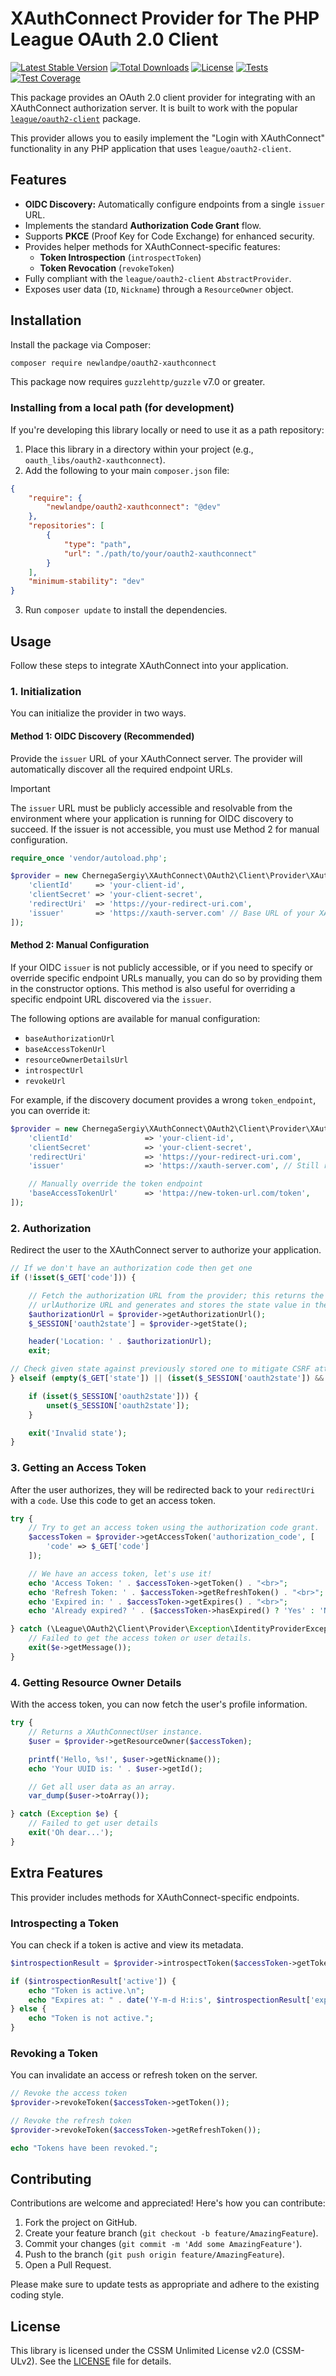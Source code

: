 # XAuthConnect Provider for The PHP League OAuth 2.0 Client

[![Latest Stable Version](https://img.shields.io/packagist/v/newlandpe/oauth2-xauthconnect.svg?label=Packagist&logo=packagist)](https://packagist.org/packages/newlandpe/oauth2-xauthconnect)
[![Total Downloads](https://img.shields.io/packagist/dt/newlandpe/oauth2-xauthconnect.svg?label=Downloads&logo=packagist)](https://packagist.org/packages/newlandpe/oauth2-xauthconnect)
[![License](https://img.shields.io/packagist/l/newlandpe/oauth2-xauthconnect.svg?label=Licence&logo=open-source-initiative)](https://packagist.org/packages/newlandpe/oauth2-xauthconnect)
[![Tests](https://img.shields.io/github/actions/workflow/status/newlandpe/oauth2-xauthconnect/phpunit.yml?label=Tests&logo=github)](https://github.com/newlandpe/oauth2-xauthconnect/actions/workflows/phpunit.yml)
[![Test Coverage](https://img.shields.io/codecov/c/github/newlandpe/oauth2-xauthconnect?label=Test%20Coverage&logo=codecov)](https://app.codecov.io/gh/newlandpe/oauth2-xauthconnect)

This package provides an OAuth 2.0 client provider for integrating with an XAuthConnect authorization server. It is built to work with the popular [`league/oauth2-client`](https://github.com/thephpleague/oauth2-client) package.

This provider allows you to easily implement the "Login with XAuthConnect" functionality in any PHP application that uses `league/oauth2-client`.

## Features

- **OIDC Discovery:** Automatically configure endpoints from a single `issuer` URL.
- Implements the standard **Authorization Code Grant** flow.
- Supports **PKCE** (Proof Key for Code Exchange) for enhanced security.
- Provides helper methods for XAuthConnect-specific features:
  - **Token Introspection** (`introspectToken`)
  - **Token Revocation** (`revokeToken`)
- Fully compliant with the `league/oauth2-client` `AbstractProvider`.
- Exposes user data (`ID`, `Nickname`) through a `ResourceOwner` object.

## Installation

Install the package via Composer:

```bash
composer require newlandpe/oauth2-xauthconnect
```

This package now requires `guzzlehttp/guzzle` v7.0 or greater.

### Installing from a local path (for development)

If you're developing this library locally or need to use it as a path repository:

1. Place this library in a directory within your project (e.g., `oauth_libs/oauth2-xauthconnect`).
2. Add the following to your main `composer.json` file:

```json
{
    "require": {
        "newlandpe/oauth2-xauthconnect": "@dev"
    },
    "repositories": [
        {
            "type": "path",
            "url": "./path/to/your/oauth2-xauthconnect"
        }
    ],
    "minimum-stability": "dev"
}
```

3. Run `composer update` to install the dependencies.

## Usage

Follow these steps to integrate XAuthConnect into your application.

### 1. Initialization

You can initialize the provider in two ways.

#### Method 1: OIDC Discovery (Recommended)

Provide the `issuer` URL of your XAuthConnect server. The provider will automatically discover all the required endpoint URLs.

> [!IMPORTANT]
> The `issuer` URL must be publicly accessible and resolvable from the environment where your application is running for OIDC discovery to succeed. If the issuer is not accessible, you must use Method 2 for manual configuration.

```php
require_once 'vendor/autoload.php';

$provider = new ChernegaSergiy\XAuthConnect\OAuth2\Client\Provider\XAuthConnect([
    'clientId'     => 'your-client-id',
    'clientSecret' => 'your-client-secret',
    'redirectUri'  => 'https://your-redirect-uri.com',
    'issuer'       => 'https://xauth-server.com' // Base URL of your XAuthConnect server
]);
```

#### Method 2: Manual Configuration

If your OIDC `issuer` is not publicly accessible, or if you need to specify or override specific endpoint URLs manually, you can do so by providing them in the constructor options. This method is also useful for overriding a specific endpoint URL discovered via the `issuer`.

The following options are available for manual configuration:

- `baseAuthorizationUrl`
- `baseAccessTokenUrl`
- `resourceOwnerDetailsUrl`
- `introspectUrl`
- `revokeUrl`

For example, if the discovery document provides a wrong `token_endpoint`, you can override it:

```php
$provider = new ChernegaSergiy\XAuthConnect\OAuth2\Client\Provider\XAuthConnect([
    'clientId'                => 'your-client-id',
    'clientSecret'            => 'your-client-secret',
    'redirectUri'             => 'https://your-redirect-uri.com',
    'issuer'                  => 'https://xauth-server.com', // Still recommended

    // Manually override the token endpoint
    'baseAccessTokenUrl'      => 'httpa://new-token-url.com/token',
]);
```

### 2. Authorization

Redirect the user to the XAuthConnect server to authorize your application.

```php
// If we don't have an authorization code then get one
if (!isset($_GET['code'])) {

    // Fetch the authorization URL from the provider; this returns the
    // urlAuthorize URL and generates and stores the state value in the session.
    $authorizationUrl = $provider->getAuthorizationUrl();
    $_SESSION['oauth2state'] = $provider->getState();

    header('Location: ' . $authorizationUrl);
    exit;

// Check given state against previously stored one to mitigate CSRF attack
} elseif (empty($_GET['state']) || (isset($_SESSION['oauth2state']) && $_GET['state'] !== $_SESSION['oauth2state'])) {

    if (isset($_SESSION['oauth2state'])) {
        unset($_SESSION['oauth2state']);
    }

    exit('Invalid state');
}
```

### 3. Getting an Access Token

After the user authorizes, they will be redirected back to your `redirectUri` with a `code`. Use this code to get an access token.

```php
try {
    // Try to get an access token using the authorization code grant.
    $accessToken = $provider->getAccessToken('authorization_code', [
        'code' => $_GET['code']
    ]);

    // We have an access token, let's use it!
    echo 'Access Token: ' . $accessToken->getToken() . "<br>";
    echo 'Refresh Token: ' . $accessToken->getRefreshToken() . "<br>";
    echo 'Expired in: ' . $accessToken->getExpires() . "<br>";
    echo 'Already expired? ' . ($accessToken->hasExpired() ? 'Yes' : 'No') . "<br>";

} catch (\League\OAuth2\Client\Provider\Exception\IdentityProviderException $e) {
    // Failed to get the access token or user details.
    exit($e->getMessage());
}
```

### 4. Getting Resource Owner Details

With the access token, you can now fetch the user's profile information.

```php
try {
    // Returns a XAuthConnectUser instance.
    $user = $provider->getResourceOwner($accessToken);

    printf('Hello, %s!', $user->getNickname());
    echo 'Your UUID is: ' . $user->getId();

    // Get all user data as an array.
    var_dump($user->toArray());

} catch (Exception $e) {
    // Failed to get user details
    exit('Oh dear...');
}
```

## Extra Features

This provider includes methods for XAuthConnect-specific endpoints.

### Introspecting a Token

You can check if a token is active and view its metadata.

```php
$introspectionResult = $provider->introspectToken($accessToken->getToken());

if ($introspectionResult['active']) {
    echo "Token is active.\n";
    echo "Expires at: " . date('Y-m-d H:i:s', $introspectionResult['exp']);
} else {
    echo "Token is not active.";
}
```

### Revoking a Token

You can invalidate an access or refresh token on the server.

```php
// Revoke the access token
$provider->revokeToken($accessToken->getToken());

// Revoke the refresh token
$provider->revokeToken($accessToken->getRefreshToken());

echo "Tokens have been revoked.";
```

## Contributing

Contributions are welcome and appreciated! Here's how you can contribute:

1. Fork the project on GitHub.
2. Create your feature branch (`git checkout -b feature/AmazingFeature`).
3. Commit your changes (`git commit -m 'Add some AmazingFeature'`).
4. Push to the branch (`git push origin feature/AmazingFeature`).
5. Open a Pull Request.

Please make sure to update tests as appropriate and adhere to the existing coding style.

## License

This library is licensed under the CSSM Unlimited License v2.0 (CSSM-ULv2). See the [LICENSE](LICENSE) file for details.
